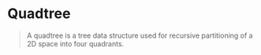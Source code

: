 # Quadtree

> A quadtree is a tree data structure used for recursive partitioning of a 2D space into four quadrants.
